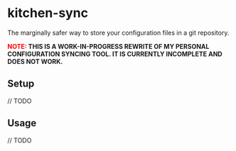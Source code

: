 # kitchen-sync

The marginally safer way to store your configuration files in a git repository.

**<font color="red">NOTE:</font> THIS IS A WORK-IN-PROGRESS REWRITE OF MY PERSONAL CONFIGURATION SYNCING TOOL. IT IS CURRENTLY INCOMPLETE AND DOES NOT WORK.** 

## Setup

// TODO

## Usage

// TODO
